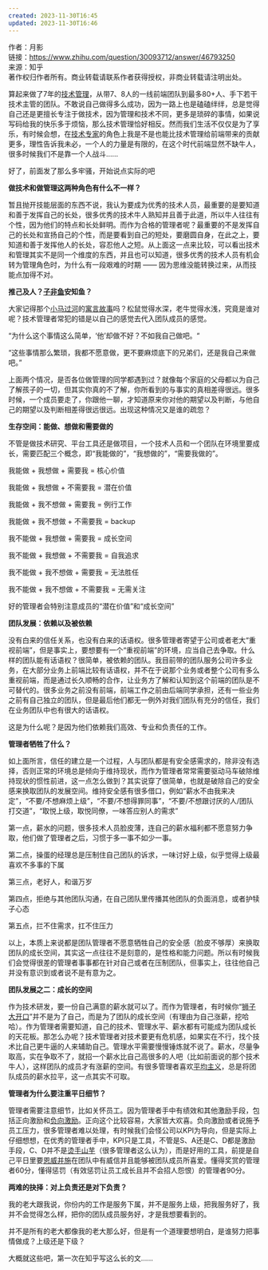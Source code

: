 ```yaml
---
created: 2023-11-30T16:45
updated: 2023-11-30T16:46
---
```

作者：月影  
链接：https://www.zhihu.com/question/30093712/answer/46793250  
来源：知乎  
著作权归作者所有。商业转载请联系作者获得授权，非商业转载请注明出处。  
  

算起来做了7年的[技术管理](https://www.zhihu.com/search?q=%E6%8A%80%E6%9C%AF%E7%AE%A1%E7%90%86&search_source=Entity&hybrid_search_source=Entity&hybrid_search_extra=%7B%22sourceType%22%3A%22answer%22%2C%22sourceId%22%3A46793250%7D)，从带7、8人的一线前端团队到最多80+人、手下若干技术主管的团队。不敢说自己做得多么成功，因为一路上也是磕磕绊绊，总是觉得自己还是更擅长专注于做技术，因为管理和技术不同，更多是琐碎的事情，如果说写码给我的快乐多于烦恼，那么技术管理恰好相反。然而我们生活不仅仅是为了享乐，有时候会想，在[技术专家](https://www.zhihu.com/search?q=%E6%8A%80%E6%9C%AF%E4%B8%93%E5%AE%B6&search_source=Entity&hybrid_search_source=Entity&hybrid_search_extra=%7B%22sourceType%22%3A%22answer%22%2C%22sourceId%22%3A46793250%7D)的角色上我是不是也能比技术管理给前端带来的贡献更多，理性告诉我未必，一个人的力量是有限的，在这个时代前端显然不缺牛人，很多时候我们不是靠一个人战斗……

好了，前面发了那么多牢骚，开始说点实际的吧

**做技术和做管理这两种角色有什么不一样？**

暂且抛开技能层面的东西不说，我认为要成为优秀的技术人员，最重要的是要知道和善于发挥自己的长处，很多优秀的技术牛人熟知并且善于此道，所以牛人往往有个性，因为他们的特点和长处鲜明。而作为合格的管理者呢？最重要的不是发挥自己的长处和宣扬自己的个性，而是要看到自己的短处，要磨圆自身，在此之上，要知道和善于发挥他人的长处，容忍他人之短。从上面这一点来比较，可以看出技术和管理其实不是同一个维度的东西，并且也可以知道，很多优秀的技术人员有机会转为管理角色时，为什么有一段艰难的时期 —— 因为思维没能转换过来，从而技能点加得不对。

**推己及人？[子非鱼](https://www.zhihu.com/search?q=%E5%AD%90%E9%9D%9E%E9%B1%BC&search_source=Entity&hybrid_search_source=Entity&hybrid_search_extra=%7B%22sourceType%22%3A%22answer%22%2C%22sourceId%22%3A46793250%7D)安知鱼？**

大家记得那个[小马过河](https://www.zhihu.com/search?q=%E5%B0%8F%E9%A9%AC%E8%BF%87%E6%B2%B3&search_source=Entity&hybrid_search_source=Entity&hybrid_search_extra=%7B%22sourceType%22%3A%22answer%22%2C%22sourceId%22%3A46793250%7D)的[寓言故事](https://www.zhihu.com/search?q=%E5%AF%93%E8%A8%80%E6%95%85%E4%BA%8B&search_source=Entity&hybrid_search_source=Entity&hybrid_search_extra=%7B%22sourceType%22%3A%22answer%22%2C%22sourceId%22%3A46793250%7D)吗？松鼠觉得水深，老牛觉得水浅，究竟是谁对呢？技术管理者常犯的错是以自己的感觉去代入团队成员的感觉。

“为什么这个事情这么简单，‘他’却做不好？不如我自己做吧。“

“这些事情那么繁琐，我都不愿意做，更不要麻烦底下的兄弟们，还是我自己来做吧。”

上面两个情况，是否各位做管理的同学都遇到过？就像每个家庭的父母都以为自己了解孩子的一切，但其实你真的不了解，你所看到的与事实的真相差得很远。很多时候，一个成员要走了，你跟他一聊，才知道原来你对他的期望以及判断，与他自己的期望以及判断相差得很远很远。出现这种情况又是谁的疏忽？

**生存空间：能做、想做和需要做的**

不管是做技术研究、平台工具还是做项目，一个技术人员和一个团队在环境里要成长，需要匹配三个概念，即“我能做的”，“我想做的”，“需要我做的”。

我能做 + 我想做 + 需要我 = 核心价值

我能做 + 我想做 + 不需要我 = 潜在价值

我能做 + 我不想做 + 需要我 = 例行工作

我能做 + 我不想做 + 不需要我 = backup

我不能做 + 我想做 + 需要我 = 成长空间

我不能做 + 我想做 + 不需要我 = 自我追求

我不能做 + 我不想做 + 需要我 = 无法胜任

我不能做 + 我不想做 + 不需要我 = 无需关注

好的管理者会特别注意成员的“潜在价值”和“成长空间”

**团队发展：依赖以及被依赖**

没有白来的信任关系，也没有白来的话语权。很多管理者寄望于公司或者老大“重视前端”，但是事实上，要想要有一个“重视前端”的环境，应当自己去争取。什么样的团队能有话语权？很简单，被依赖的团队。我目前带的团队服务公司许多业务，在大部分业务上前端比较有话语权，并不在于说那个业务或者整个公司有多么重视前端，而是通过长久顺畅的合作，让业务方了解和认知到这个前端的团队是不可替代的。很多业务之前没有前端，前端工作之前由后端同学承担，还有一些业务之前有自己独立的团队，但是最后他们都无一例外对我们团队有充分的信任，我们在业务团队中也有很大的话语权。

这是为什么呢？是因为他们依赖我们高效、专业和负责任的工作。

  

**管理者牺牲了什么？**

如上面所言，信任的建立是一个过程，人与团队都是有安全感需求的，除非没有选择，否则正常的环境总是倾向于维持现状，而作为管理者常常需要驱动马车破除维持现状的惯性前进，这一点怎么做到？其实说穿了很简单，也就是破除自己的安全感来换取团队的发展空间。维持安全感有很多借口，例如“薪水不由我来决定”，“不要/不想麻烦上级”，“不要/不想得罪同事”，“不要/不想跟讨厌的人/团队打交道”，“取悦上级，取悦同僚，一味答应别人的需求”

第一点，薪水的问题，很多技术人员脸皮薄，连自己的薪水福利都不愿意努力争取，他们做了管理者之后，习惯于多一事不如少一事。

第二点，操蛋的经理总是压制住自己团队的诉求，一味讨好上级，似乎觉得上级最喜欢不多事的下属

第三点，老好人，和谐万岁

第四点，拒绝与其他团队沟通，在自己团队里传播其他团队的负面消息，或者护犊子心态

第五点，拦不住需求，扛不住压力

以上，本质上来说都是团队管理者不愿意牺牲自己的安全感（脸皮不够厚）来换取团队的成长空间，其实这一点往往不是刻意的，是性格和能力问题。所以有时候我们会觉得很差的管理者事事都在针对自己或者在压制团队，但事实上，往往他自己并没有意识到或者说不是有意为之。

**团队发展之二：成长的空间**

作为技术研发，要一份自己满意的薪水就可以了。而作为管理者，有时候你“[狮子大开口](https://www.zhihu.com/search?q=%E7%8B%AE%E5%AD%90%E5%A4%A7%E5%BC%80%E5%8F%A3&search_source=Entity&hybrid_search_source=Entity&hybrid_search_extra=%7B%22sourceType%22%3A%22answer%22%2C%22sourceId%22%3A46793250%7D)”并不是为了自己，而是为了团队的成长空间（有理由为自己涨薪，挖哈哈）。作为管理者需要知道，自己的技术、管理水平、薪水都有可能成为团队成长的天花板。那怎么办呢？技术管理者对技术要更有危机感，如果实在不行，找个技术比自己更牛逼的人来辅助自己。管理水平需要慢慢锤炼就不说了。薪水，尽量争取高，实在争取不了，就招一个薪水比自己高很多的人吧（比如前面说的那个技术牛人），这样团队的成员才有涨薪的空间。有很多管理者喜欢[平均主义](https://www.zhihu.com/search?q=%E5%B9%B3%E5%9D%87%E4%B8%BB%E4%B9%89&search_source=Entity&hybrid_search_source=Entity&hybrid_search_extra=%7B%22sourceType%22%3A%22answer%22%2C%22sourceId%22%3A46793250%7D)，总是将团队成员的薪水拉平，这一点其实不可取。

**管理者为什么要注重平日细节？**

管理者需要注意细节，比如关怀员工。因为管理者手中有绩效和其他激励手段，包括正向激励和[负向激励](https://www.zhihu.com/search?q=%E8%B4%9F%E5%90%91%E6%BF%80%E5%8A%B1&search_source=Entity&hybrid_search_source=Entity&hybrid_search_extra=%7B%22sourceType%22%3A%22answer%22%2C%22sourceId%22%3A46793250%7D)。正向这个比较容易，大家皆大欢喜。负向激励或者说施予员工压力，很多管理者难以处理，有时候我们会怪公司以KPI为导向，但是实际上仔细想想，在优秀的管理者手中，KPI只是工具，不管是S、A还是C、D都是激励手段，C、D并不是[烫手山芋](https://www.zhihu.com/search?q=%E7%83%AB%E6%89%8B%E5%B1%B1%E8%8A%8B&search_source=Entity&hybrid_search_source=Entity&hybrid_search_extra=%7B%22sourceType%22%3A%22answer%22%2C%22sourceId%22%3A46793250%7D)（很多管理者这么认为），而是好用的工具，前提是自己平日里要[恩威并施](https://www.zhihu.com/search?q=%E6%81%A9%E5%A8%81%E5%B9%B6%E6%96%BD&search_source=Entity&hybrid_search_source=Entity&hybrid_search_extra=%7B%22sourceType%22%3A%22answer%22%2C%22sourceId%22%3A46793250%7D)在团队中有威信并且能够被团队成员所喜爱。懂得奖赏的管理者60分，懂得惩罚（有效惩罚让员工成长且并不会招人怨恨）的管理者90分。

**两难的抉择：对上负责还是对下负责？**

我的老大跟我说，你份内的工作是服务下属，并不是服务上级，把我服务好了，我并不会觉得怎么样，把你的团队成员服务好，才是我想要看到的。

并不是所有的老大都像我的老大那么好，但是有一个道理要想明白，是谁努力把事情做成？上级还是下级？

大概就这些吧，第一次在知乎写这么长的文……